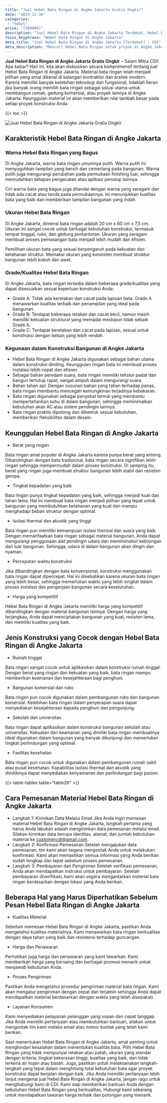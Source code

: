 ```yaml
---
title: "Jual Hebel Bata Ringan di Angke Jakarta Gratis Ongkir"
date: "2023-12-30"
categories:
 - "hebel"
price: "[560000]"
description: "Jual Hebel Bata Ringan di Angke Jakarta Terdekat. Hebel Bata Ringan ini sering dipakai dalam proyek pembangunan sebagai bahan bangunan yang kuat dan awet. Silakan hubungi kami untuk informasi lebih lanjut."
focus_keyphrase: "Hebel Bata Ringan di Angke Jakarta"
meta_title: "Jual Hebel Bata Ringan di Angke Jakarta [Terdekat] - CDI"
meta_description: "Mencari Hebel Bata Ringan untuk proyek di Angke Jakarta? Kami memiliki Hebel Bata Ringan berkualitas untuk bahan bangunan dinding. Raih penawaran terbaik sekarang."
---
```


**Jual Hebel Bata Ringan di Angke Jakarta Gratis Ongkir** – Salam Mitra CDI! Apa kabar? Hari ini, kita akan diskusikan secara komprehensif tentang jual Hebel Bata Ringan di Angke Jakarta. Material bata ringan telah menjadi pilihan yang amat dikenal di kalangan kontraktor dan arsitek modern. Karena memiliki banyak kelebihan teknologi dan fungsional, tidaklah heran jika banyak orang memilih bata ringan sebagai solusi utama untuk membangun rumah, gedung komersial, atau proyek lainnya di Angke Jakarta. Keunggulan material ini akan memberikan nilai tambah besar pada setiap proyek konstruksi Anda.

{{< toc >}}

![Jual Hebel Bata Ringan di Angke Jakarta Gratis Ongkir](/images/hebel/hebel-bataringan-05.jpg)

## Karakteristik Hebel Bata Ringan di Angke Jakarta

### Warna Hebel Bata Ringan yang Bagus

Di Angke Jakarta, warna bata ringan umumnya putih. Warna putih ini menyuguhkan tampilan yang bersih dan cemerlang pada bangunan. Warna putih juga mengurangi perubahan pada permukaan finishing luar, sehingga memudahkan tahapan pengecatan atau aplikasi penutup lainnya.

Ciri warna bata yang bagus juga ditandai dengan warna yang seragam dan tidak ada cacat atau tanda pada permukaannya. Ini menunjukkan kualitas bata yang baik dan memberikan tampilan bangunan yang indah.

### Ukuran Hebel Bata Ringan

Di Angke Jakarta, dimensi bata ringan adalah 20 cm x 60 cm x 7,5 cm. Ukuran ini sangat cocok untuk berbagai kebutuhan konstruksi, termasuk tempat tinggal, ruko, dan gedung perkantoran. Ukuran yang seragam membuat proses pemasangan bata menjadi lebih mudah dan efisien.

Pemilihan ukuran bata yang sesuai berpengaruh pada kekuatan dan ketahanan struktur. Memakai ukuran yang konsisten membuat struktur bangunan lebih kokoh dan awet.

### Grade/Kualitas Hebel Bata Ringan

Di Angke Jakarta, bata ringan tersedia dalam beberapa grade/kualitas yang dapat disesuaikan sesuai keperluan konstruksi Anda:

*   Grade A: Tidak ada keretakan dan cacat pada lapisan bata. Grade A menawarkan kualitas terbaik dan penampilan yang ideal pada bangunan.
*   Grade B: Terdapat beberapa retakan dan cacat kecil, namun masih memiliki kekuatan struktural yang memadai meskipun tidak sebaik Grade A.
*   Grade C: Terdapat keretakan dan cacat pada lapisan, sesuai untuk konstruksi dengan beban yang lebih rendah.

### Kegunaan dalam Konstruksi Bangunan di Angke Jakarta

*   Hebel Bata Ringan di Angke Jakarta digunakan sebagai bahan utama dalam konstruksi dinding. Keunggulan ringan bata ini membuat proses instalasi lebih cepat dan efisien.
*   Sebagai bahan peredam suara, bata ringan memiliki tekstur padat dan bangun tertutup rapat, sangat ampuh dalam mengurangi suara.
*   Bahan tahan api: Dengan susunan bahan yang tahan terhadap panas, bata ringan membantu mencegah kemungkinan terjadinya kebakaran.
*   Bata ringan digunakan sebagai penyekat termal yang membantu mempertahankan suhu di dalam bangunan, sehingga meminimalkan kebutuhan akan AC atau sistem pendingin lainnya.
*   Bata ringan praktis dipotong dan dibentuk sesuai kebutuhan, memberikan fleksibilitas dalam desain.

## Keunggulan Hebel Bata Ringan di Angke Jakarta

*   Berat yang ringan

Bata ringan amat populer di Angke Jakarta karena punya berat yang enteng. Dibandingkan dengan bata tradisional, bata ringan secara signifikan lebih ringan sehingga mempermudah dalam proses konstruksi. Di samping itu, berat yang ringan juga membuat struktur bangunan lebih stabil dan resisten gempa.
*   Tingkat kepadatan yang baik

Bata ringan punya tingkat kepadatan yang baik, sehingga menjadi kuat dan tahan lama. Hal ini membuat bata ringan menjadi pilihan yang tepat untuk bangunan yang membutuhkan ketahanan yang kuat dan mampu menghadapi beban struktur dengan optimal.
*   Isolasi thermal dan akustik yang tinggi

Bata ringan pun memiliki kemampuan isolasi thermal dan suara yang baik. Dengan memanfaatkan bata ringan sebagai material bangunan, Anda dapat mengurangi penggunaan alat pendingin udara dan meminimalisir kebisingan dari luar bangunan. Sehingga, udara di dalam bangunan akan dingin dan nyaman.
*   Percepatan waktu konstruksi

Jika dibandingkan dengan bata konvensional, konstruksi menggunakan bata ringan dapat dipercepat. Hal ini disebabkan karena ukuran bata ringan yang lebih besar, sehingga memerlukan waktu yang lebih singkat dalam proses instalasi dan pengerjaan bangunan secara keseluruhan.
*   Harga yang kompetitif

Hebel Bata Ringan di Angke Jakarta memiliki harga yang kompetitif dibandingkan dengan material bangunan lainnya. Dengan harga yang terjangkau, Anda dapat menciptakan bangunan yang kuat, resisten lama, dan memiliki kualitas yang baik.

## Jenis Konstruksi yang Cocok dengan Hebel Bata Ringan di Angke Jakarta

*   Rumah tinggal

Bata ringan sangat cocok untuk aplikasikan dalam konstruksi rumah tinggal. Dengan berat yang ringan dan kekuatan yang baik, bata ringan mampu memberikan keamanan dan kesejahteraan bagi penghuni.
*   Bangunan komersial dan ruko

Bata ringan pun cocok digunakan dalam pembangunan ruko dan bangunan komersial. Kelebihan bata ringan dalam penyerapan suara dapat menyediakan kesejahteraan kepada penghuni dan pengunjung.
*   Sekolah dan universitas

Bata ringan dapat aplikasikan dalam konstruksi bangunan sekolah atau universitas. Kekuatan dan keamanan yang dimiliki bata ringan membuatnya ideal digunakan dalam bangunan yang banyak dikunjungi dan memerlukan tingkat perlindungan yang optimal.
*   Fasilitas kesehatan

Bata ringan pun cocok untuk digunakan dalam pembangunan rumah sakit atau pusat kesehatan. Kapabilitas isolasi thermal dan akustik yang dimilikinya dapat menyediakan kenyamanan dan perlindungan bagi pasien.

{{< table-tables table="table26" >}}

## Cara Pemesanan Material Hebel Bata Ringan di Angke Jakarta

*   Langkah 1: Kirimkan Data Melalui Email
Jika Anda ingin memesan material Hebel Bata Ringan di Angke Jakarta, langkah pertama yang harus Anda lakukan adalah mengirimkan data pemesanan melalui email. Silakan kirimkan data berupa identitas, alamat, dan jumlah kebutuhan material ke customercdi@gmail.com.
*   Langkah 2: Konfirmasi Pemesanan
Setelah mengajukan data pemesanan, tim kami akan segera mengontak Anda untuk melakukan konfirmasi. Kami akan memastikan semua informasi yang Anda berikan sudah lengkap dan tepat sebelum proses pemesanan.
*   Langkah 3: Pembayaran dan Pengiriman
Setelah verifikasi pemesanan, Anda akan mendapatkan instruksi untuk pembayaran. Setelah pembayaran diverifikasi, kami akan segera mengantarkan material bata ringan berdasarkan dengan lokasi yang Anda berikan.

## Beberapa Hal yang Harus Diperhatikan Sebelum Pesan Hebel Bata Ringan di Angke Jakarta

*   Kualitas Material

Sebelum memesan Hebel Bata Ringan di Angke Jakarta, pastikan Anda mengetahui kualitas materialnya. Kami menawarkan bata ringan berkualitas dengan daya tahan yang baik dan resistensi terhadap guncangan.
*   Harga dan Penawaran

Perhatikan juga harga dan penawaran yang kami tawarkan. Kami memberikan harga yang bersaing dan berbagai promosi menarik untuk menjawab kebutuhan Anda.
*   Proses Pengiriman

Pastikan Anda mengetahui prosedur pengiriman material bata ringan. Kami akan mengatur pengiriman dengan cepat dan terjamin sehingga Anda dapat mendapatkan material berdasarkan dengan waktu yang telah disepakati.
*   Layanan Konsumen

Kami menyediakan pelayanan pelanggan yang sopan dan cepat tanggap. Jika Anda memiliki pertanyaan atau membutuhkan bantuan, silakan untuk mengontak tim kami melalui email atau nomor kontak yang telah kami berikan.

Saat menentukan Hebel Bata Ringan di Angke Jakarta, amat penting untuk menghindari kesalahan dalam menentukan kualitas bata. Pilih Hebel Bata Ringan yang tidak mempunyai retakan atau patah, ukuran yang standar dengan kriteria, tingkat kekerasan tinggi, kualitas yang baik, dan tidak terkena air hujan atau basah. Juga, pastikan untuk melaksanakan langkah-langkah yang tepat dalam menghitung total kebutuhan bata agar proyek konstruksi dapat berjalan dengan baik. Jika Anda memiliki pertanyaan lebih lanjut mengenai jual Hebel Bata Ringan di Angke Jakarta, jangan ragu untuk menghubungi kami di CDI. Kami siap memberikan bantuan Anda dengan kebutuhan Hebel Bata Ringan yang berkualitas. Hubungi kami sekarang untuk mendapatkan tawaran harga terbaik dan potongan yang menarik.